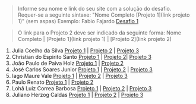 > Informe seu nome e link do seu site com a solução do desafio. Requer-se a seguinte sintaxe: "Nome Completo [Projeto 1](link projeto 1)" (sem aspas)
 Exemplo: Fabio Fajardo [Desafio 1](https://meusite.com)

> O link para o Projeto 2 deve ser indicado da seguinte forma: Nome Completo | [Projeto 1](link projeto 1) | [Projeto 2](link projeto 2)

1. Julia Coelho da Silva [Projeto 1](https://juccoelhos.wordpress.com/2023/04/25/violencia-contra-a-mulher/) | [Projeto 2](https://juccoelhos.wordpress.com/2023/05/24/analise-dos-dados-netflix/) | [Projeto 3](https://juccoelhos.wordpress.com/2023/07/20/regressao-logistica-multinomial-uma-metodologia-de-classificacao/)
2. Christian do Espirito Santo [Projeto 1](https://christian21es.wordpress.com/2023/04/28/producao-de-cafe-no-espirito-santo/) | [Projeto 2](https://christian21es.wordpress.com/2023/05/25/condicao-das-escolas-brasileiras/)| [Projeto 3](https://christian21es.wordpress.com/estudo-para-previsao-de-transacoes-fraudulentas-do-cartao-de-credito/)
3. João Paulo de Paiva Holz [Projeto 1](https://johnholz.github.io/) | [Projeto 2](https://johnholz.github.io/fonte/2020/05/27/EDA-Projeto-2.html)
4. José Carlos Soares Junior [Projeto 1](https://www.josecarlosinfo.com/projects/myanimelist/) | [Projeto 2](https://www.josecarlosinfo.com/projects/netflix/) | [Projeto 3](https://www.josecarlosinfo.com/projects/asteroids/)
5. Iago Maure Vale [Projeto 1](https://iagos-portoflio.webnode.page/analise-de-dados/) | [Projeto 2](https://iagos-portoflio.webnode.page/netflix/) | [Projeto 3](https://iagos-portoflio.cms.webnode.page/fraude/)
6. Paulo Renato [Projeto 1](https://paulolaeber.github.io/projeto-1.html) | [Projeto 2](https://paulolaeber.github.io/projeto-2.html)
7. Lohã Luiz Correa Barbosa [Projeto 1](https://estatisticonline.wordpress.com/2023/07/18/suicidio-no-brasil/) | [Projeto 2](https://estatisticonline.wordpress.com/2023/05/25/netflix-viewingactivity/) | [Projeto 3](https://estatisticonline.wordpress.com/2023/07/18/sloan-digital-sky-survey-classificacao-de-estrelas-galaxias-ou-quasares/)
8. Juliano Herzog Caldas [Projeto 1](https://cien60.wordpress.com/2023/07/14/estudo-sobre-dados-de-violencia-contra-mulher/) | [Projeto 2](https://cien60.wordpress.com/2023/06/13/estudos-de-analise-descritiva-em-alguns-dados-da-netflix/) | [Projeto 3](https://cien60.wordpress.com/2023/07/17/analise-no-banco-de-dados-de-astronomia/)
